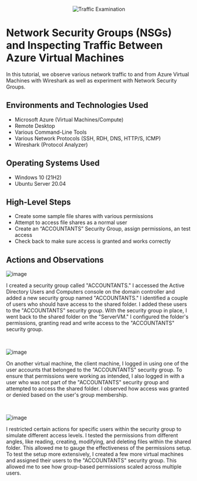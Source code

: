 <p align="center">
<img src="https://i.imgur.com/Ua7udoS.png" alt="Traffic Examination"/>
</p>

<h1>Network Security Groups (NSGs) and Inspecting Traffic Between Azure Virtual Machines</h1>
In this tutorial, we observe various network traffic to and from Azure Virtual Machines with Wireshark as well as experiment with Network Security Groups. <br />

<h2>Environments and Technologies Used</h2>

- Microsoft Azure (Virtual Machines/Compute)
- Remote Desktop
- Various Command-Line Tools
- Various Network Protocols (SSH, RDH, DNS, HTTP/S, ICMP)
- Wireshark (Protocol Analyzer)

<h2>Operating Systems Used </h2>

- Windows 10 (21H2)
- Ubuntu Server 20.04

<h2>High-Level Steps</h2>

- Create some sample file shares with various permissions
- Attempt to access file shares as a normal user
- Create an “ACCOUNTANTS” Security Group, assign permissions, an test access
- Check back to make sure access is granted and works correctly

<h2>Actions and Observations</h2>


![image](https://github.com/mkpene/azure-network-protocols/assets/142267681/4929221a-bc42-47fe-8127-fa784272d184)

<p>
I created a security group called "ACCOUNTANTS." I accessed the Active Directory Users and Computers console on the domain controller and added a new security group named "ACCOUNTANTS." I identified a couple of users who should have access to the shared folder. I added these users to the "ACCOUNTANTS" security group. With the security group in place, I went back to the shared folder on the "ServerVM." I configured the folder's permissions, granting read and write access to the "ACCOUNTANTS" security group.
</p>
<br />


![image](https://github.com/mkpene/azure-network-protocols/assets/142267681/bc825f68-ba3b-4b96-b290-442d324cd161)

<p>
On another virtual machine, the client machine, I logged in using one of the user accounts that belonged to the "ACCOUNTANTS" security group. To ensure that permissions were working as intended, I also logged in with a user who was not part of the "ACCOUNTANTS" security group and attempted to access the shared folder. I observed how access was granted or denied based on the user's group membership.
</p>
<br />


![image](https://github.com/mkpene/azure-network-protocols/assets/142267681/750edf5a-7878-4c3e-866e-5cdc5985c5b6)

<p>
I restricted certain actions for specific users within the security group to simulate different access levels. I tested the permissions from different angles, like reading, creating, modifying, and deleting files within the shared folder. This allowed me to gauge the effectiveness of the permissions setup. To test the setup more extensively, I created a few more virtual machines and assigned their users to the "ACCOUNTANTS" security group. This allowed me to see how group-based permissions scaled across multiple users.
</p>
<br />
